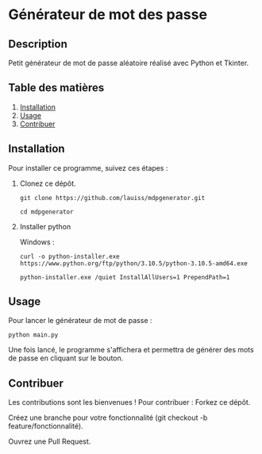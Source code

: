 # Générateur de mot des passe

## Description
Petit générateur de mot de passe aléatoire réalisé avec Python et Tkinter.

## Table des matières
1. [Installation](#installation)
2. [Usage](#usage)
3. [Contribuer](#contribuer)

## Installation
Pour installer ce programme, suivez ces étapes :

1. Clonez ce dépôt.
    
       git clone https://github.com/lauiss/mdpgenerator.git

       cd mdpgenerator

3. Installer python

      Windows : 
  
       curl -o python-installer.exe https://www.python.org/ftp/python/3.10.5/python-3.10.5-amd64.exe
  
       python-installer.exe /quiet InstallAllUsers=1 PrependPath=1

## Usage
Pour lancer le générateur de mot de passe :

    python main.py

Une fois lancé, le programme s'affichera et permettra de générer des mots de passe en cliquant sur le bouton.

## Contribuer
Les contributions sont les bienvenues ! Pour contribuer : 
Forkez ce dépôt. 

Créez une branche pour votre fonctionnalité (git checkout -b feature/fonctionnalité). 

Ouvrez une Pull Request.
